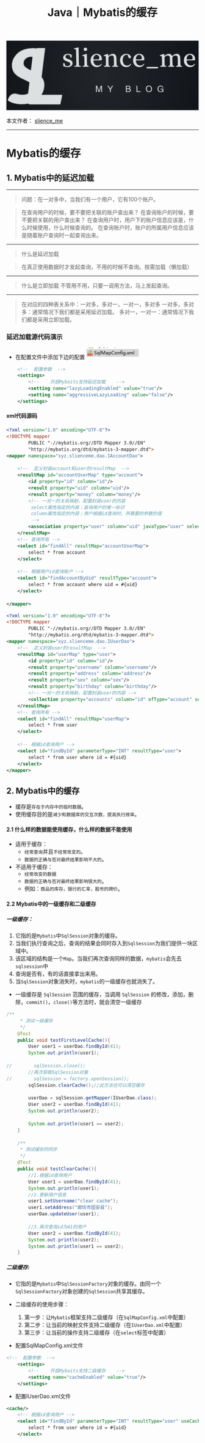 ﻿---
layout: post
title: Java｜Mybatis的缓存
categories: [Java]
description: Mybatis的缓存
keywords: 编程语言, Java
mermaid: false
sequence: false
flow: false
mathjax: false
mindmap: false
mindmap2: false
---

![img](/images/posts/logo_slienceme3.png)

本文作者： [slience_me](https://slienceme.cn/)

---

# Mybatis的缓存
## 1. Mybatis中的延迟加载
---
> 问题：在一对多中，当我们有一个用户，它有100个账户。

>  在查询用户的时候，要不要把关联的账户查出来？
>	在查询账户的时候，要不要把关联的用户查出来？
>在查询用户时，用户下的账户信息应该是，什么时候使用，什么时候查询的。
> 在查询账户时，账户的所属用户信息应该是随着账户查询时一起查询出来。

---
> 什么是延迟加载

>	在真正使用数据时才发起查询，不用的时候不查询。按需加载（懒加载）

---
>	什么是立即加载
>		不管用不用，只要一调用方法，马上发起查询。

---

>	在对应的四种表关系中：一对多，多对一，一对一，多对多
>		一对多，多对多：通常情况下我们都是采用延迟加载。
>		多对一，一对一：通常情况下我们都是采用立即加载。


### 延迟加载源代码演示
- 在配置文件中添加下边的配置
![Alt Text](/images/posts/20210626103959763.png)

```xml
    <!--  配置参数  -->
    <settings>
        <!--    开启Mybaits支持延迟加载    -->
        <setting name="lazyLoadingEnabled" value="true"/>
        <setting name="aggressiveLazyLoading" value="false"/>
    </settings>
```
#### xml代码源码
```xml
<?xml version="1.0" encoding="UTF-8"?>
<!DOCTYPE mapper
        PUBLIC "-//mybatis.org//DTD Mapper 3.0//EN"
        "http://mybatis.org/dtd/mybatis-3-mapper.dtd">
<mapper namespace="xyz.slienceme.dao.IAccountDao">

    <!--  定义封装account和user的resultMap  -->
    <resultMap id="accountUserMap" type="account">
        <id property="id" column="id"/>
        <result property="uid" column="uid"/>
        <result property="money" column="money"/>
        <!-- 一对一的关系映射，配置封装user的内容
         select属性指定的内容；查询用户的唯一标识
         column属性指定的内容；用户根据id查询时，所需要的参数的值
         -->
        <association property="user" column="uid" javaType="user" select="xyz.slienceme.dao.IUserDao.findById"></association>
    </resultMap>
    <!-- 查询所有 -->
    <select id="findAll" resultMap="accountUserMap">
        select * from account
    </select>

    <!-- 根据用户id查询账户 -->
    <select id="findAccountByUid" resultType="account">
        select * from account where uid = #{uid}
    </select>

</mapper>
```

```xml
<?xml version="1.0" encoding="UTF-8"?>
<!DOCTYPE mapper
        PUBLIC "-//mybatis.org//DTD Mapper 3.0//EN"
        "http://mybatis.org/dtd/mybatis-3-mapper.dtd">
<mapper namespace="xyz.slienceme.dao.IUserDao">
    <!--  定义封装user的resultMap  -->
    <resultMap id="userMap" type="user">
        <id property="id" column="id"/>
        <result property="username" column="username"/>
        <result property="address" column="address"/>
        <result property="sex" column="sex"/>
        <result property="birthday" column="birthday"/>
        <!-- 一对一的关系映射，配置封装user的内容 -->
        <collection property="accounts" column="id" ofType="account" select="xyz.slienceme.dao.IAccountDao.findAccountByUid"></collection>
    </resultMap>
    <!-- 查询所有 -->
    <select id="findAll" resultMap="userMap">
        select * from user
    </select>

    <!-- 根据id查询用户 -->
    <select id="findById" parameterType="INT" resultType="user">
        select * from user where id = #{uid}
    </select>
</mapper>
```

## 2. Mybatis中的缓存
- 缓存是`存在于内存中的临时数据`。
- 使用缓存目的是`减少和数据库的交互次数，提高执行效率`。
#### 2.1 什么样的数据能使用缓存，什么样的数据不能使用
- 适用于缓存：
	- `经常查询`并且`不经常改变的`。
	- `数据的正确与否对最终结果影响不大的`。
- 不适用于缓存：
	- `经常改变的数据`
	- `数据的正确与否对最终结果影响很大的`。
	- 例如：`商品的库存，银行的汇率，股市的牌价`。



#### 2.2 Mybatis中的一级缓存和二级缓存
##### 一级缓存：
1. 它指的是`Mybatis`中`SqlSession`对象的缓存。
2. 当我们执行查询之后，查询的结果会同时存入到`SqlSession`为我们提供一块区域中。
3. 该区域的结构是一个`Map`。当我们再次查询同样的数据，`mybatis`会先去`sqlsession`中
4. 查询是否有，有的话直接拿出来用。
5. 当`SqlSession`对象消失时，`mybatis`的一级缓存也就消失了。


- 一级缓存是 `SqlSession` 范围的缓存，当调用 `SqlSession` 的修改，添加，删除，`commit()`，`close()`等方法时，就会清空一级缓存
```java
/**
     * 测试一级缓存
     */
    @Test
    public void testFirstLevelCache(){
        User user1 = userDao.findById(41);
        System.out.println(user1);

//        sqlSession.close();
        //再次获取SqlSession对象
//        sqlSession = factory.openSession();
        sqlSession.clearCache();//此方法也可以清空缓存

        userDao = sqlSession.getMapper(IUserDao.class);
        User user2 = userDao.findById(41);
        System.out.println(user2);

        System.out.println(user1 == user2);
    }

    /**
     * 测试缓存的同步
     */
    @Test
    public void testClearCache(){
        //1.根据id查询用户
        User user1 = userDao.findById(41);
        System.out.println(user1);
        //2.更新用户信息
        user1.setUsername("clear cache");
        user1.setAddress("廊坊市固安县");
        userDao.updateUser(user1);

        //3.再次查询id为41的用户
        User user2 = userDao.findById(41);
        System.out.println(user2);
        System.out.println(user1 == user2);
    }
```

##### 二级缓存:
- 它指的是`Mybatis`中`SqlSessionFactory`对象的缓存。由同一个`SqlSessionFactory`对象创建的`SqlSession`共享其缓存。
- 二级缓存的使用步骤：
	1. 第一步：让`Mybatis`框架支持二级缓存（在`SqlMapConfig.xml`中配置）
	2. 第二步：让当前的映射文件支持二级缓存（在`IUserDao.xml`中配置）
	3. 第三步：让当前的操作支持二级缓存（在`select`标签中配置）

- 配置SqlMapConfig.xml文件
```xml
<!--  配置参数  -->
    <settings>
        <!--    开启Mybaits支持二级缓存    -->
        <setting name="cacheEnabled" value="true"/>
    </settings>
```
- 配置IUserDao.xml文件
```xml
<cache/>
    <!-- 根据id查询用户 -->
    <select id="findById" parameterType="INT" resultType="user" useCache="true">
        select * from user where id = #{uid}
    </select>
```


